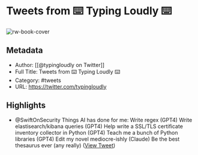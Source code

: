 # Tweets from ⌨️ Typing Loudly ⌨️

![rw-book-cover](https://pbs.twimg.com/profile_images/1724839446351114240/UTWGU3GG.jpg)

## Metadata
- Author: [[@typingloudly on Twitter]]
- Full Title: Tweets from ⌨️ Typing Loudly ⌨️
- Category: #tweets
- URL: https://twitter.com/typingloudly

## Highlights
- @SwiftOnSecurity Things AI has done for me:
  Write regex (GPT4)
  Write elastisearch/kibana queries (GPT4)
  Help write a SSL/TLS certificate inventory collector in Python (GPT4)
  Teach me a bunch of Python libraries (GPT4)
  Edit my novel mediocre-ishly (Claude)
  Be the best thesaurus ever (any really) ([View Tweet](https://twitter.com/typingloudly/status/1698171773538205753))
